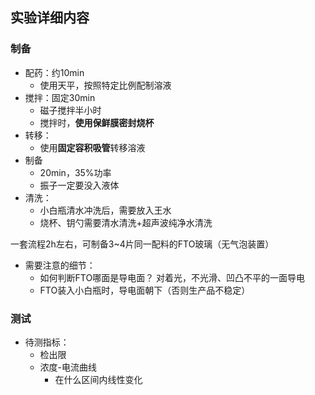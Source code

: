 ## 实验详细内容

### 制备

- 配药：约10min
  - 使用天平，按照特定比例配制溶液
- 搅拌：固定30min
  - 磁子搅拌半小时
  - 搅拌时，**使用保鲜膜密封烧杯**
- 转移：
  - 使用**固定容积吸管**转移溶液
- 制备
  - 20min，35%功率
  - 振子一定要没入液体
- 清洗：
  - 小白瓶清水冲洗后，需要放入王水
  - 烧杯、钥勺需要清水清洗+超声波纯净水清洗

一套流程2h左右，可制备3~4片同一配料的FTO玻璃（无气泡装置）

- 需要注意的细节：
  - 如何判断FTO哪面是导电面？ 对着光，不光滑、凹凸不平的一面导电
  - FTO装入小白瓶时，导电面朝下（否则生产品不稳定）

### 测试

- 待测指标：
  - 检出限
  - 浓度-电流曲线
    - 在什么区间内线性变化

